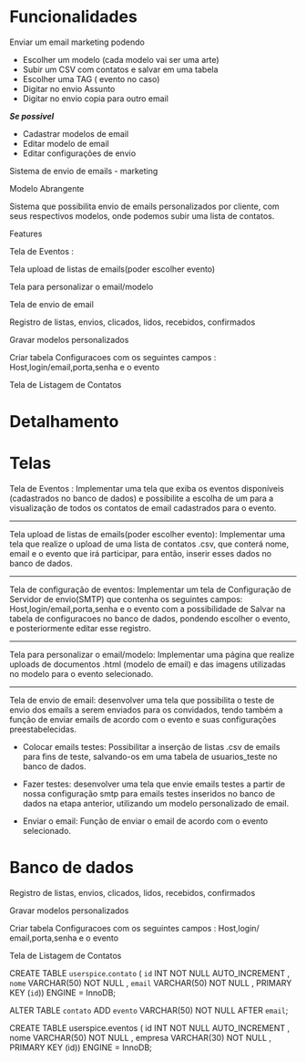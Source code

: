 # Funcionalidades 


Enviar um email marketing podendo 
* Escolher um modelo (cada modelo vai ser uma arte)
* Subir um CSV com contatos e salvar em uma tabela
* Escolher uma TAG ( evento no caso)
* Digitar no envio Assunto
* Digitar no envio copia para outro email


***Se possivel***


* Cadastrar modelos de email
* Editar modelo de email
* Editar configurações de envio



Sistema de envio de emails - marketing

Modelo Abrangente

Sistema que possibilita envio de emails personalizados por cliente, com seus respectivos modelos, onde podemos subir uma lista de contatos.

Features

Tela de Eventos : 

Tela upload de listas de emails(poder escolher evento)

Tela para personalizar o email/modelo
	
Tela de envio de email

Registro de listas, envios, clicados, lidos, recebidos, confirmados

Gravar modelos personalizados	

Criar tabela Configuracoes com os seguintes campos : Host,login/email,porta,senha e o evento

Tela de Listagem de Contatos 



# Detalhamento  


# Telas


Tela de Eventos : Implementar uma tela que exiba os eventos disponíveis (cadastrados no banco de dados) e possibilite a escolha de um para a visualização de todos os contatos de email cadastrados para o evento.

---

Tela upload de listas de emails(poder escolher evento): Implementar uma tela que realize o upload de uma lista de contatos .csv, que conterá nome, email e o evento que irá participar, para então, inserir esses dados no banco de dados. 

---

Tela de configuração de eventos: Implementar um tela de Configuração de Servidor de envio(SMTP) que contenha os seguintes campos: Host,login/email,porta,senha e o evento com a possibilidade de Salvar na tabela de configuracoes no banco de dados, pondendo escolher o evento, e posteriormente editar esse registro. 
		
---

Tela para personalizar o email/modelo: Implementar uma página que realize uploads de documentos .html (modelo de email) e das imagens utilizadas no modelo para o evento selecionado.

---	

Tela de envio de email: desenvolver uma tela que possibilita o teste de envio dos emails a serem enviados para os convidados, tendo também a função de enviar emails de acordo com o evento e suas configurações preestabelecidas.


* Colocar emails testes: Possibilitar a inserção de listas .csv de emails para fins de teste, salvando-os em uma tabela de usuarios_teste no banco de dados. 

* Fazer testes: desenvolver uma tela que envie emails testes a partir de nossa configuração smtp para emails testes inseridos no banco de dados na etapa anterior, utilizando um modelo personalizado de email.

* Enviar o email: Função de enviar o email de acordo com o evento selecionado.


# Banco de dados

Registro de listas, envios, clicados, lidos, recebidos, confirmados


Gravar modelos personalizados

Criar tabela Configuracoes com os seguintes campos : Host,login/
email,porta,senha e o evento

Tela de Listagem de Contatos 

CREATE TABLE `userspice`.`contato` ( `id` INT NOT NULL AUTO_INCREMENT , `nome` VARCHAR(50) NOT NULL , `email` VARCHAR(50) NOT NULL , PRIMARY KEY (`id`)) ENGINE = InnoDB;

ALTER TABLE `contato` ADD `evento` VARCHAR(50) NOT NULL AFTER `email`;



CREATE TABLE userspice.eventos ( id INT NOT NULL AUTO_INCREMENT , nome VARCHAR(50) NOT NULL , empresa VARCHAR(30) NOT NULL , PRIMARY KEY (id)) ENGINE = InnoDB;